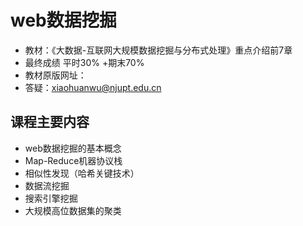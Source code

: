 # web数据挖掘

- 教材：《大数据-互联网大规模数据挖掘与分布式处理》重点介绍前7章
- 最终成绩 平时30% +期末70%
- 教材原版网址：
- 答疑：xiaohuanwu@njupt.edu.cn

## 课程主要内容

- web数据挖掘的基本概念
- Map-Reduce机器协议栈
- 相似性发现（哈希关键技术）
- 数据流挖掘
- 搜索引擎挖掘
- 大规模高位数据集的聚类

